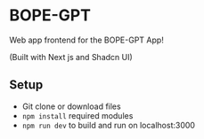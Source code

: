 # BOPE-GPT

Web app frontend for the BOPE-GPT App!

(Built with Next js and Shadcn UI)

## Setup 

- Git clone or download files 
- `npm install` required modules 
- `npm run dev` to build and run on localhost:3000